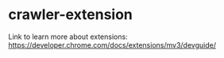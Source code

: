 # crawler-extension

Link to learn more about extensions: https://developer.chrome.com/docs/extensions/mv3/devguide/
